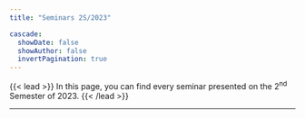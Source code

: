 ```yaml
---
title: "Seminars 2S/2023"

cascade:
  showDate: false
  showAuthor: false
  invertPagination: true
---
```


{{< lead >}}
In this page, you can find every seminar presented on the 2<sup>nd</sup> Semester of 2023.
{{< /lead >}}

---
